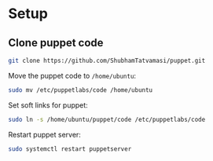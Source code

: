 # Setup

## Clone puppet code
```bash
git clone https://github.com/ShubhamTatvamasi/puppet.git
```

Move the puppet code to `/home/ubuntu`:
```bash
sudo mv /etc/puppetlabs/code /home/ubuntu
```

Set soft links for puppet:
```bash
sudo ln -s /home/ubuntu/puppet/code /etc/puppetlabs/code
```

Restart puppet server:
```bash
sudo systemctl restart puppetserver
```
